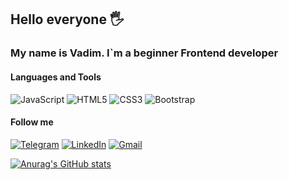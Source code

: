 ## Hello everyone 🖐

### My name is Vadim. I`m a beginner Frontend developer

#### Languages and Tools
![JavaScript](https://img.shields.io/badge/Javascript-000000?style=for-the-badge&logo=JavaScript)
![HTML5](https://img.shields.io/badge/HTML5-000000?style=for-the-badge&logo=HTML5)
![CSS3](https://img.shields.io/badge/CSS3-000000?style=for-the-badge&logo=CSS3)
![Bootstrap](https://img.shields.io/badge/Bootstrap-000000?style=for-the-badge&logo=Bootstrap)


#### Follow me
[![Telegram](https://img.shields.io/badge/-Telegram-090909?style=for-the-badge&logo=telegram&logoColor=27A0D9)](https://t.me/Va_dim_Diachenko)
[![LinkedIn](https://img.shields.io/badge/-LinkedIn-090909?style=for-the-badge&logo=linkedin&logoColor=007BB6)](https://www.linkedin.com/in/vadimdiachenko/)
[![Gmail](https://img.shields.io/badge/-Gmail-090909?style=for-the-badge&logo=gmail&logoColor=007BB6)](mailto:vadimka.dyachenko@gmail.com)

[![Anurag's GitHub stats](https://github-readme-stats.vercel.app/api?username=diachenkovadim&show_icons=true&hide=stars)](https://github.com/anuraghazra/github-readme-stats)
